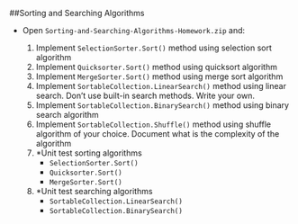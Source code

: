 ##Sorting and Searching Algorithms
  * Open `Sorting-and-Searching-Algorithms-Homework.zip` and:
	
	1. Implement `SelectionSorter.Sort()` method using selection sort algorithm
	2. Implement `Quicksorter.Sort()` method using quicksort algorithm
	3. Implement `MergeSorter.Sort()` method using merge sort algorithm
	4. Implement `SortableCollection.LinearSearch()` method using linear search. Don’t use built-in search methods. Write your own.
	5. Implement `SortableCollection.BinarySearch()` method using binary search algorithm
	6. Implement `SortableCollection.Shuffle()` method using shuffle algorithm of your choice. Document what is the complexity of the algorithm
	7.  *Unit test sorting algorithms 
		* `SelectionSorter.Sort()`
		* `Quicksorter.Sort()`
		* `MergeSorter.Sort()`
	8. *Unit test searching algorithms
		* `SortableCollection.LinearSearch()`
		* `SortableCollection.BinarySearch()`

 
 
 
